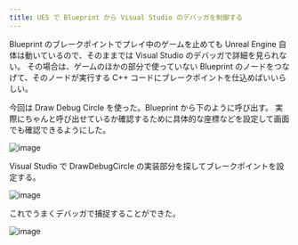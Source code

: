 ```yaml
---
title: UE5 で Blueprint から Visual Studio のデバッガを制御する
---
```


Blueprint のブレークポイントでプレイ中のゲームを止めても Unreal Engine 自体は動いているので、そのままでは Visual Studio のデバッガで詳細を見られない。
その場合は、ゲームのほかの部分で使っていない Blueprint のノードをつなげて、そのノードが実行する C++ コードにブレークポイントを仕込めばいいらしい。

今回は Draw Debug Circle を使った。Blueprint から下のように呼び出す。
実際にちゃんと呼び出せているか確認するために具体的な座標などを設定して画面でも確認できるようにした。

![image](https://github.com/user-attachments/assets/5914b6c3-8e6b-4b70-bb32-ff172f99b077)

Visual Studio で DrawDebugCircle の実装部分を探してブレークポイントを設定する。

![image](https://github.com/user-attachments/assets/b0504030-a50b-4306-aeeb-b7ee4101353e)

これでうまくデバッガで捕捉することができた。

![image](https://github.com/user-attachments/assets/cfffc058-6484-4642-8c28-fb8c919bd1c4)
